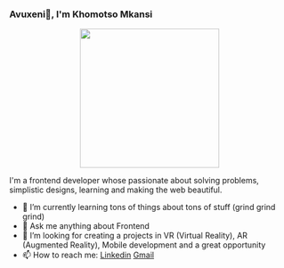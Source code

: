 ### Avuxeni👋, I'm Khomotso Mkansi

<p align="center">
  <img width="250" src="https://media.giphy.com/media/jIgXf4hgbHCeKiXpvt/giphy.gif">
</p>

I'm a frontend developer whose passionate about solving problems, simplistic designs, learning and making the web beautiful.

- 🌱 I’m currently learning tons of things about tons of stuff (grind grind grind)
- 💬 Ask me anything about Frontend
- 🤔 I’m looking for creating a projects in VR (Virtual Reality), AR (Augmented Reality), Mobile development and a great opportunity
- 📫 How to reach me: [Linkedin](https://www.linkedin.com/in/khomotso-prudence-mkansi-aa7794b7/) [Gmail](mailto:kgomotsomkansi@gmail.com)
